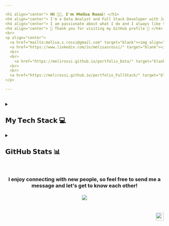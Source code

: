 ```yaml
---

<h1 align="center"> 𝗛𝗶 👋🏻, 𝗜'𝗺 𝗠𝗲𝗹𝗶𝘀𝗮 𝗥𝗼𝘀𝘀𝗶! </h1>
<h4 align="center"> I'm a Data Analyst and Full Stack Developer with Java</h4>
<h4 align="center"> I am passionate about what I do and I always like to learn something new</h4>
<h4 align="center"> 🤍 Thank you for visiting my GitHub profile 🤍 </h4>
<br>
<p align="center">
  <a href="mailto:melisa.s.rossi@gmail.com" target="blank"><img align="center" src="https://img.shields.io/badge/Gmail-D14836?style=for-the-badge&logo=gmail&logoColor=AAE2FC&color=9C9C9C" alt="Gmail"/></a>
  <a href="https://www.linkedin.com/in/melisasrossi/" target="blank"><img align="center" src="https://img.shields.io/badge/linkedin-0A66C2?style=for-the-badge&logo=linkedin&logoColor=AAE2FC&color=9C9C9C" alt="Linkedin"/></a>
  <br>
  <br>
    <a href="https://melirossi.github.io/portfolio_Data/" target="blank"><img align="center" src="https://img.shields.io/badge/my_portfolio_for_Data_Analysis-000?style=for-the-badge&logo=ko-fi&logoColor=AAE2FC&color=9C9C9C" alt="Portfolio"/></a>
  <br>
  <br>
  <a href="https://melirossi.github.io/portfolio_FullStack/" target="blank"><img align="center" src="https://img.shields.io/badge/my_portfolio_for_Full_Stack_Developer-000?style=for-the-badge&logo=ko-fi&logoColor=AAE2FC&color=9C9C9C" alt="Portfolio"/></a>
</p>

---
```


<br>

<details>

  <summary><h2> 𝗠𝘆 𝗧𝗲𝗰𝗵 𝗦𝘁𝗮𝗰𝗸 💻 </h2></summary>

  ### 💾 Databases

  ![MySQL](https://img.shields.io/badge/mysql-%2300f.svg?style=for-the-badge&logo=mysql&logoColor=white)

  ### 🎨 Design

  ![Adobe Premiere Pro](https://img.shields.io/badge/Adobe%20Premiere%20Pro-9999FF.svg?style=for-the-badge&logo=Adobe%20Premiere%20Pro&logoColor=white)
  ![Canva](https://img.shields.io/badge/Canva-%2300C4CC.svg?style=for-the-badge&logo=Canva&logoColor=white)
  ![Figma](https://img.shields.io/badge/figma-%23F24E1E.svg?style=for-the-badge&logo=figma&logoColor=white)
  ![Inkscape](https://img.shields.io/badge/Inkscape-e0e0e0?style=for-the-badge&logo=inkscape&logoColor=080A13)

  ### 📚 Frameworks, Platforms and Libraries

  ![Angular](https://img.shields.io/badge/angular-%23DD0031.svg?style=for-the-badge&logo=angular&logoColor=white)
  ![Bootstrap](https://img.shields.io/badge/bootstrap-%23563D7C.svg?style=for-the-badge&logo=bootstrap&logoColor=white)
  ![Spring](https://img.shields.io/badge/spring-%236DB33F.svg?style=for-the-badge&logo=spring&logoColor=white)
  

  ### 💻 IDEs/Editors

  ![IntelliJ IDEA](https://img.shields.io/badge/IntelliJIDEA-000000.svg?style=for-the-badge&logo=intellij-idea&logoColor=white)
  ![Jupyter Notebook](https://img.shields.io/badge/jupyter-%23FA0F00.svg?style=for-the-badge&logo=jupyter&logoColor=white)
  ![NetBeans IDE](https://img.shields.io/badge/NetBeansIDE-1B6AC6.svg?style=for-the-badge&logo=apache-netbeans-ide&logoColor=white)
  ![Visual Studio Code](https://img.shields.io/badge/Visual%20Studio%20Code-0078d7.svg?style=for-the-badge&logo=visual-studio-code&logoColor=white)

  ### 📋 Languages

  ![CSS3](https://img.shields.io/badge/css3-%231572B6.svg?style=for-the-badge&logo=css3&logoColor=white)
  ![HTML5](https://img.shields.io/badge/html5-%23E34F26.svg?style=for-the-badge&logo=html5&logoColor=white)
  ![Java](https://img.shields.io/badge/java-%23ED8B00.svg?style=for-the-badge&logo=java&logoColor=white)
  ![JavaScript](https://img.shields.io/badge/javascript-%23323330.svg?style=for-the-badge&logo=javascript&logoColor=%23F7DF1E)
  ![Python](https://img.shields.io/badge/python-3670A0?style=for-the-badge&logo=python&logoColor=ffdd54)
  ![TypeScript](https://img.shields.io/badge/typescript-%23007ACC.svg?style=for-the-badge&logo=typescript&logoColor=white)

  ### 🖥️ ML/DL

  ![Matplotlib](https://img.shields.io/badge/Matplotlib-%23ffffff.svg?style=for-the-badge&logo=Matplotlib&logoColor=black)
  ![NumPy](https://img.shields.io/badge/numpy-%23013243.svg?style=for-the-badge&logo=numpy&logoColor=white)
  ![Pandas](https://img.shields.io/badge/pandas-%23150458.svg?style=for-the-badge&logo=pandas&logoColor=white)
  ![Plotly](https://img.shields.io/badge/Plotly-%233F4F75.svg?style=for-the-badge&logo=plotly&logoColor=white)

  ### 🏢 Office

  ![Microsoft Excel](https://img.shields.io/badge/Microsoft_Excel-217346?style=for-the-badge&logo=microsoft-excel&logoColor=white)
  ![Microsoft PowerPoint](https://img.shields.io/badge/Microsoft_PowerPoint-B7472A?style=for-the-badge&logo=microsoft-powerpoint&logoColor=white)
  ![Microsoft Word](https://img.shields.io/badge/Microsoft_Word-2B579A?style=for-the-badge&logo=microsoft-word&logoColor=white)

  ### 🎛️ Operating System

  ![Windows](https://img.shields.io/badge/Windows-0078D6?style=for-the-badge&logo=windows&logoColor=white)
  
  ### 🗄️ Servers
  
  ![Apache Maven](https://img.shields.io/badge/Apache%20Maven-C71A36?style=for-the-badge&logo=Apache%20Maven&logoColor=white)
  ![Apache Tomcat](https://img.shields.io/badge/apache%20tomcat-%23F8DC75.svg?style=for-the-badge&logo=apache-tomcat&logoColor=black)
  
  ### 🕓 Version Control

  ![Git](https://img.shields.io/badge/git-%23F05033.svg?style=for-the-badge&logo=git&logoColor=white)
  ![GitHub](https://img.shields.io/badge/github-%23121011.svg?style=for-the-badge&logo=github&logoColor=white)
      
  ### 🥅 Others
  
  ![Notion](https://img.shields.io/badge/Notion-%23000000.svg?style=for-the-badge&logo=notion&logoColor=white)
  ![Postman](https://img.shields.io/badge/Postman-FF6C37?style=for-the-badge&logo=postman&logoColor=white)
  ![Power Bi](https://img.shields.io/badge/power_bi-F2C811?style=for-the-badge&logo=powerbi&logoColor=black)
  ![Trello](https://img.shields.io/badge/Trello-%23026AA7.svg?style=for-the-badge&logo=Trello&logoColor=white)

</details>

<details>
  
  <summary><h2> 𝗚𝗶𝘁𝗛𝘂𝗯 𝗦𝘁𝗮𝘁𝘀 📊 </h2></summary>
  
 <p align="center">
  <a><img align="center" src="https://github-readme-stats.vercel.app/api?username=melirossi&theme=whitegrey&hide_border=true&include_all_commits=true&count_private=true"/> </a>
   <br>
  <a><img align="center" src="https://github-readme-streak-stats.herokuapp.com/?user=melirossi&theme=whitegrey&hide_border=true"/></a>
   <br>
  <a><img align="center" src="https://github-readme-stats.vercel.app/api/top-langs/?username=melirossi&theme=whitegrey&hide_border=true&include_all_commits=true&count_private=true&layout=compact"/></a>
  </p>
  
</details>

<br>

<h3 align="center">
  I enjoy connecting with new people, so feel free to send me a message and let's get to know each other!
  <br>
  <br>
  <a><img align="center" src="https://img.shields.io/badge/MADE_WITH_L♡VE_BY_MEL-AAE2FC?style=for-the-badge&logo=appveyor.svg"></a>
  <br>
  <br>
  <br>
   <a><img align="right" height="25px" src="https://komarev.com/ghpvc/?username=melirossi&style=for-the-badge&color=92C4DC" alt="profile views"></a>
</h3>
